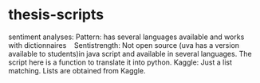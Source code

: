 # thesis-scripts

sentiment analyses:
    Pattern: has several languages available and works with dictionnaires
    Sentistrength: Not open source (uva has a version available to students)in java script and available in several                              languages. The script here is a function to translate it into python.
    Kaggle: Just a list matching. Lists are obtained from Kaggle.
                    
